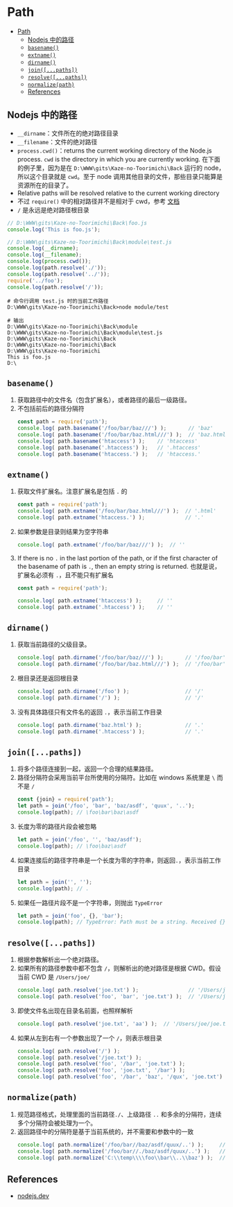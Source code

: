# Path


<!-- TOC -->

- [Path](#path)
    - [Nodejs 中的路径](#nodejs-中的路径)
    - [`basename()`](#basename)
    - [`extname()`](#extname)
    - [`dirname()`](#dirname)
    - [`join([...paths])`](#joinpaths)
    - [`resolve([...paths])`](#resolvepaths)
    - [`normalize(path)`](#normalizepath)
    - [References](#references)

<!-- /TOC -->


## Nodejs 中的路径
* `__dirname`：文件所在的绝对路径目录
* `__filename`：文件的绝对路径
* `process.cwd()`：returns the current working directory of the Node.js process. `cwd` is the directory in which you are currently working. 在下面的例子里，因为是在 `D:\WWW\gits\Kaze-no-Toorimichi\Back` 运行的 node，所以这个目录就是 `cwd`。至于 node 调用其他目录的文件，那些目录只能算是资源所在的目录了。
* Relative paths will be resolved relative to the current working directory
* 不过 `require()` 中的相对路径并不是相对于 cwd，参考 [文档](https://nodejs.org/api/modules.html#modules_file_modules)
* `/` 是永远是绝对路径根目录

```js
// D:\WWW\gits\Kaze-no-Toorimichi\Back\foo.js
console.log('This is foo.js');
```

```js
// D:\WWW\gits\Kaze-no-Toorimichi\Back\module\test.js
console.log(__dirname);
console.log(__filename);
console.log(process.cwd());
console.log(path.resolve('./'));
console.log(path.resolve('../'));
require('../foo');
console.log(path.resolve('/'));
```

```shell
# 命令行调用 test.js 时的当前工作路径
D:\WWW\gits\Kaze-no-Toorimichi\Back>node module/test
```

```shell
# 输出
D:\WWW\gits\Kaze-no-Toorimichi\Back\module
D:\WWW\gits\Kaze-no-Toorimichi\Back\module\test.js
D:\WWW\gits\Kaze-no-Toorimichi\Back
D:\WWW\gits\Kaze-no-Toorimichi\Back
D:\WWW\gits\Kaze-no-Toorimichi
This is foo.js
D:\
```


## `basename()` 
1. 获取路径中的文件名（包含扩展名），或者路径的最后一级路径。
2. 不包括前后的路径分隔符
    ```js
    const path = require('path');
    console.log( path.basename('/foo/bar/baz///') );       // 'baz'
    console.log( path.basename('/foo/bar/baz.html///') );  // 'baz.html'
    console.log( path.basename('htaccess') );    // 'htaccess'
    console.log( path.basename('.htaccess') );   // '.htaccess'
    console.log( path.basename('htaccess.') );   // 'htaccess.'
    ```

## `extname()`
1. 获取文件扩展名。注意扩展名是包括 `.` 的
    ```js
    const path = require('path');
    console.log( path.extname('/foo/bar/baz.html///') );  // '.html'
    console.log( path.extname('htaccess.') );             // '.'
    ```
2. 如果参数是目录则结果为空字符串
    ```js
    console.log( path.extname('/foo/bar/baz///') );  // ''
    ```
3. If there is no `.` in the last portion of the path, or if the first character of the basename of path is `.`, then an empty string is returned. 也就是说，扩展名必须有 `.`，且不能只有扩展名
    ```js
    const path = require('path');

    console.log( path.extname('htaccess') );     // ''
    console.log( path.extname('.htaccess') );    // ''
    ```

## `dirname()`
1. 获取当前路径的父级目录。
    ```js
    console.log( path.dirname('/foo/bar/baz///') );       // '/foo/bar'
    console.log( path.dirname('/foo/bar/baz.html///') );  // '/foo/bar'
    ```
2. 根目录还是返回根目录
    ```js
    console.log( path.dirname('/foo') );                  // '/'
    console.log( path.dirname('/') );                     // '/'
    ```
3. 没有具体路径只有文件名的返回 `.`，表示当前工作目录
    ```js
    console.log( path.dirname('baz.html') );              // '.'
    console.log( path.dirname('.htaccess') );             // '.'
    ```

## `join([...paths])`
1. 将多个路径连接到一起，返回一个合理的结果路径。
2. 路径分隔符会采用当前平台所使用的分隔符。比如在 windows 系统里是 `\` 而不是 `/`
    ```js
    const {join} = require('path');
    let path = join('/foo', 'bar', 'baz/asdf', 'quux', '..');
    console.log(path); // \foo\bar\baz\asdf
    ```
3. 长度为零的路径片段会被忽略
    ```js
    let path = join('/foo', '', 'baz/asdf');
    console.log(path); // \foo\baz\asdf
    ```
4. 如果连接后的路径字符串是一个长度为零的字符串，则返回`.`，表示当前工作目录
    ```js
    let path = join('', '');
    console.log(path); // .
    ```
5. 如果任一路径片段不是一个字符串，则抛出 `TypeError`
    ```js
    let path = join('foo', {}, 'bar');
    console.log(path); // TypeError: Path must be a string. Received {}
    ```


## `resolve([...paths])`
1. 根据参数解析出一个绝对路径。
2. 如果所有的路径参数中都不包含 `/`，则解析出的绝对路径是根据 CWD。假设当前 CWD 是 `/Users/joe/`
    ```js
    console.log( path.resolve('joe.txt') );                // '/Users/joe/joe.txt'
    console.log( path.resolve('foo', 'bar', 'joe.txt') );  // '/Users/joe/foo/bar/joe.txt'
    ```
3. 即使文件名出现在目录名前面，也照样解析
    ```js
    console.log( path.resolve('joe.txt', 'aa') );  // '/Users/joe/joe.txt/aa'
    ```
4. 如果从左到右有一个参数出现了一个 `/`，则表示根目录
    ```js
    console.log( path.resolve('/') );                                      // '/'
    console.log( path.resolve('/joe.txt') );                               // '/joe.txt'
    console.log( path.resolve('foo', '/bar', 'joe.txt') );                 // '/bar/joe.txt'
    console.log( path.resolve('foo', 'joe.txt', '/bar') );                 // '/bar'
    console.log( path.resolve('foo', '/bar', 'baz', '/qux', 'joe.txt') );  // '/qux/joe.txt'
    ```


## `normalize(path)`
1. 规范路径格式，处理里面的当前路径`./`、上级路径 `..` 和多余的分隔符，连续多个分隔符会被处理为一个。
2. 返回路径中的分隔符是基于当前系统的，并不需要和参数中的一致
    ```js
    console.log( path.normalize('/foo/bar//baz/asdf/quux/..') );     // \foo\bar\baz\asdf
    console.log( path.normalize('/foo/bar//./baz/asdf/quux/..') );   // \foo\bar\baz\asdf
    console.log( path.normalize('C:\\temp\\\\foo\\bar\\..\\baz') );  // C:\temp\foo\baz
    ```


## References
* [nodejs.dev](https://nodejs.dev/en/learn/)